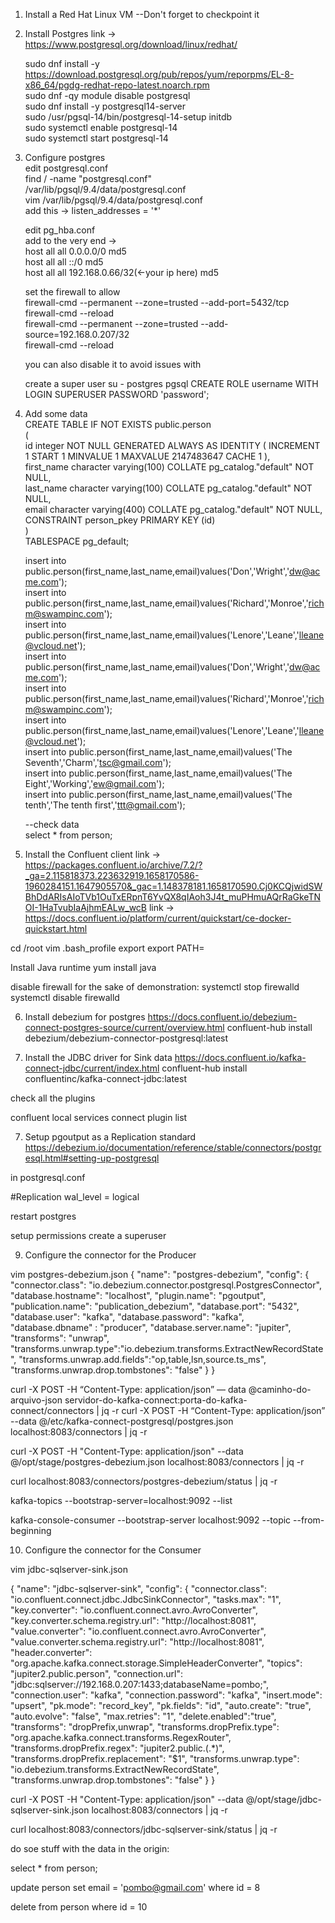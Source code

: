 1. Install a Red Hat Linux VM
--Don't forget to checkpoint it

2. Install Postgres
link -> https://www.postgresql.org/download/linux/redhat/

	sudo dnf install -y https://download.postgresql.org/pub/repos/yum/reporpms/EL-8-x86_64/pgdg-redhat-repo-latest.noarch.rpm <br>
	sudo dnf -qy module disable postgresql <br>
	sudo dnf install -y postgresql14-server <br>
	sudo /usr/pgsql-14/bin/postgresql-14-setup initdb <br>
	sudo systemctl enable postgresql-14 <br>
	sudo systemctl start postgresql-14 <br>

3. Configure postgres <br>
	edit postgresql.conf <br>
	find / -name "postgresql.conf" <br>
	/var/lib/pgsql/9.4/data/postgresql.conf <br>
	vim /var/lib/pgsql/9.4/data/postgresql.conf <br>
	add this -> listen_addresses = '*' <br>

	edit pg_hba.conf <br>
	add to the very end -> <br>
	host    all             all              0.0.0.0/0                       md5 <br>
	host    all             all              ::/0                            md5 <br>
	host    all             all              192.168.0.66/32(<-your ip here)   md5 <br>

	set the firewall to allow <br>
	firewall-cmd --permanent --zone=trusted --add-port=5432/tcp <br>
	firewall-cmd --reload <br>
	firewall-cmd --permanent --zone=trusted --add-source=192.168.0.207/32 <br>
	firewall-cmd --reload <br>

	you can also disable it to avoid issues with 

	create a super user 
	su - postgres
	pgsql
	CREATE ROLE username WITH LOGIN SUPERUSER PASSWORD 'password';

 4. Add some data <br>
	CREATE TABLE IF NOT EXISTS public.person <br>
	( <br>
    id integer NOT NULL GENERATED ALWAYS AS IDENTITY ( INCREMENT 1 START 1 MINVALUE 1 MAXVALUE 2147483647 CACHE 1 ), <br>
    first_name character varying(100) COLLATE pg_catalog."default" NOT NULL, <br>
    last_name character varying(100) COLLATE pg_catalog."default" NOT NULL, <br>
    email character varying(400) COLLATE pg_catalog."default" NOT NULL, <br>
    CONSTRAINT person_pkey PRIMARY KEY (id) <br>
	) <br>
	TABLESPACE pg_default; <br>

	insert into public.person(first_name,last_name,email)values('Don','Wright','dw@acme.com'); <br>
	insert into public.person(first_name,last_name,email)values('Richard','Monroe','richm@swampinc.com'); <br>
	insert into public.person(first_name,last_name,email)values('Lenore','Leane','lleane@vcloud.net'); <br>
	insert into public.person(first_name,last_name,email)values('Don','Wright','dw@acme.com'); <br>
	insert into public.person(first_name,last_name,email)values('Richard','Monroe','richm@swampinc.com'); <br>
	insert into public.person(first_name,last_name,email)values('Lenore','Leane','lleane@vcloud.net'); <br>
	insert into public.person(first_name,last_name,email)values('The Seventh','Charm','tsc@gmail.com'); <br>
	insert into public.person(first_name,last_name,email)values('The Eight','Working','ew@gmail.com'); <br>
	insert into public.person(first_name,last_name,email)values('The tenth','The tenth first','ttt@gmail.com'); <br>

	--check data <br>
	select * from person; <br>



5. Install the Confluent client
link -> https://packages.confluent.io/archive/7.2/?_ga=2.115818373.223632919.1658170586-1960284151.1647905570&_gac=1.148378181.1658170590.Cj0KCQjwidSWBhDdARIsAIoTVb1OuTxERpnT6YvQX8qIAoh3J4t_muPHmuAQrRaGkeTNOI-1HaTvubIaAjhmEALw_wcB
link -> https://docs.confluent.io/platform/current/quickstart/ce-docker-quickstart.html

cd /root
vim .bash_profile
export
export PATH= 

Install Java runtime
yum install java

disable firewall for the sake of demonstration:
systemctl stop firewalld
systemctl disable firewalld


6. Install debezium for postgres
https://docs.confluent.io/debezium-connect-postgres-source/current/overview.html
confluent-hub install debezium/debezium-connector-postgresql:latest

7. Install the JDBC driver for Sink data
https://docs.confluent.io/kafka-connect-jdbc/current/index.html
confluent-hub install confluentinc/kafka-connect-jdbc:latest

check all the plugins

confluent local services connect plugin list


7. Setup pgoutput as a Replication standard
https://debezium.io/documentation/reference/stable/connectors/postgresql.html#setting-up-postgresql

in postgresql.conf

#Replication
wal_level = logical  

restart postgres

setup permissions
create a superuser

9. Configure the connector for the Producer

vim postgres-debezium.json
{
    "name": "postgres-debezium",
    "config": {
    "connector.class": "io.debezium.connector.postgresql.PostgresConnector",
    "database.hostname": "localhost",
    "plugin.name": "pgoutput",
    "publication.name": "publication_debezium",
    "database.port": "5432",
    "database.user": "kafka",
    "database.password": "kafka",
    "database.dbname" : "producer",
    "database.server.name": "jupiter",
    "transforms": "unwrap",
    "transforms.unwrap.type":"io.debezium.transforms.ExtractNewRecordState",
    "transforms.unwrap.add.fields":"op,table,lsn,source.ts_ms",
    "transforms.unwrap.drop.tombstones": "false"
    }
   }

curl -X POST -H “Content-Type: application/json” — data @caminho-do-arquivo-json servidor-do-kafka-connect:porta-do-kafka-connect/connectors | jq -r
curl -X POST -H “Content-Type: application/json” --data @/etc/kafka-connect-postgresql/postgres.json localhost:8083/connectors | jq -r

curl -X POST -H "Content-Type: application/json" --data @/opt/stage/postgres-debezium.json localhost:8083/connectors | jq -r

curl localhost:8083/connectors/postgres-debezium/status | jq -r

kafka-topics --bootstrap-server=localhost:9092 --list 

kafka-console-consumer --bootstrap-server localhost:9092 --topic  --from-beginning

10. Configure the connector for the Consumer

vim jdbc-sqlserver-sink.json

{
        "name": "jdbc-sqlserver-sink",
        "config": {
            "connector.class": "io.confluent.connect.jdbc.JdbcSinkConnector",
            "tasks.max": "1",
            "key.converter": "io.confluent.connect.avro.AvroConverter",
            "key.converter.schema.registry.url": "http://localhost:8081",
            "value.converter": "io.confluent.connect.avro.AvroConverter",
            "value.converter.schema.registry.url": "http://localhost:8081",
            "header.converter": "org.apache.kafka.connect.storage.SimpleHeaderConverter",
            "topics": "jupiter2.public.person",
            "connection.url": "jdbc:sqlserver://192.168.0.207:1433;databaseName=pombo;",
            "connection.user": "kafka",
            "connection.password": "kafka",
            "insert.mode": "upsert",
            "pk.mode": "record_key",
            "pk.fields": "id",
            "auto.create": "true",
            "auto.evolve": "false",
            "max.retries": "1",
            "delete.enabled":"true",
            "transforms": "dropPrefix,unwrap",
            "transforms.dropPrefix.type": "org.apache.kafka.connect.transforms.RegexRouter",
            "transforms.dropPrefix.regex": "jupiter2\.public\.(.*)",
            "transforms.dropPrefix.replacement": "$1",
            "transforms.unwrap.type":  "io.debezium.transforms.ExtractNewRecordState",
            "transforms.unwrap.drop.tombstones": "false"
            }
        }

curl -X POST -H "Content-Type: application/json" --data @/opt/stage/jdbc-sqlserver-sink.json localhost:8083/connectors | jq -r

curl localhost:8083/connectors/jdbc-sqlserver-sink/status | jq -r

do soe stuff with the data in the origin: 


select * from person;

update person set email = 'pombo@gmail.com' where id = 8

delete from person where id = 10
